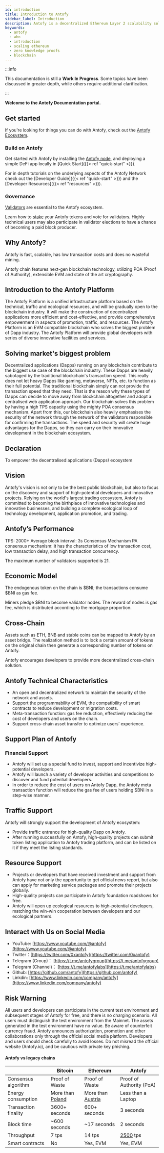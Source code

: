 ```yaml
---
id: introduction
title: Introduction to Antofy
sidebar_label: Introduction
description: Antofy is a decentralized Ethereum Layer 2 scalability solution that uses cryptographic proofs to offer validity and quick finality to off-chain transaction computation.
keywords:
  - antofy
  - abn
  - introduction
  - scaling ethereum
  - zero knowledge proofs
  - blockchain
---
```


:::info

This documentation is still a **Work In Progress**. Some topics have been discussed in greater depth, while others require additional clarification.

:::

**Welcome to the Antofy Documentation portal.**

## Get started

If you're looking for things you can do with Antofy, check out the [Antofy Ecosystem](https://antofy.com).

### Build on Antofy

Get started with Antofy by installing the [Antofy node](https://antofy.io), and deploying a simple DeFi app locally in [Quick Start]({{< ref "quick-start" >}}).

For in depth tutorials on the underlying aspects of the Antofy Network check out the [Developer Guide]({{< ref "quick-start" >}}) and the [Developer Resources]({{< ref "resources" >}}).

### Governance

[Validators](/docs/governance/validators/) are essential to the Antofy ecosystem.

Learn how to [stake](/docs/governance/staking/) your Antofy tokens and vote for validators. Highly technical users may also participate in validator elections to have a chance of becoming a paid block producer.


## Why Antofy?
Antofy is fast, scalable, has low transaction costs and does no wasteful mining.

Antofy chain features next-gen blockchain technology, utilizing POA (Proof of Authority), extensible EVM and state of the art cryptography.

## Introduction to the Antofy Platform
The Antofy Platform is a unified infrastructure platform based on the technical, traffic and ecological resources, and will be gradually open to the blockchain industry. It will make the construction of decentralized applications more efficient and cost-effective, and provide comprehensive empowerment in aspects of promotion, traffic, and resources. The Antofy Platform is an EVM compatible blockchain who solves the biggest problem of Dapp industry. The Antofy Platform will provide global developers with series of diverse innovative facilities and services.

## Solving market's biggest problem
Decentralized applications (Dapps) running on any blockchain contribute to the biggest use case of the blockchain industry. These Dapps are heavily sabotaged by the traditional blockchain's transaction speed. This really does not let heavy Dapps like gaming, metaverse, NFTs, etc. to function as their full potential. The traditional blockchain simply can not provide the transaction speed that they need. That is the reason why these types of Dapps can decide to move away from blockchain altogether and adopt a centralised web application approach. Our blockchain solves this problem by having a high TPS capacity using the mighty POA consensus mechanism. Apart from this, our blockchain also heavily emphasises the security of the network through the network of the validators responsible for confirming the transactions. The speed and security will create huge advantages for the Dapps, so they can carry on their innovative development in the blockchain ecosystem.

## Declaration
To empower the decentralised applications (Dapps) ecosystem

## Vision
Antofy's vision is not only to be the best public blockchain, but also to focus on the discovery and support of high-potential developers and innovative projects. Relying on the world's largest trading ecosystem, Antofy is committed to becoming the birthplace of innovative technologies and innovative businesses, and building a complete ecological loop of technology development, application promotion, and trading.

## Antofy’s Performance
TPS: 2000+
Average block interval: 3s
Consensus Mechanism
PA consensus mechanism: it has the characteristics of low transaction cost, low transaction delay, and high transaction concurrency.

The maximum number of validators supported is 21.

## Economic Model
The endogenous token on the chain is $BNI; the transactions consume $BNI as gas fee.

Miners pledge $BNI to become validator nodes. The reward of nodes is gas fee, which is distributed according to the mortgage proportion.

## Cross-Chain
Assets such as ETH, BNB and stable coins can be mapped to Antofy by an asset bridge. The realization method is to lock a certain amount of tokens on the original chain then generate a corresponding number of tokens on Antofy.

Antofy encourages developers to provide more decentralized cross-chain solution.

## Antofy Technical Characteristics
- An open and decentralized network to maintain the security of the network and assets.
- Support the programmability of EVM, the compatibility of smart contracts to reduce development or migration costs.
- Meta-transaction function: gas fee reduction, effectively reducing the cost of developers and users on the chain.
- Support cross-chain asset transfer to optimize users’ experience.

## Support Plan of Antofy

### Financial Support
- Antofy will set up a special fund to invest, support and incentivize high-potential developers.
- Antofy will launch a variety of developer activities and competitions to discover and fund potential developers.
- In order to reduce the cost of users on Antofy Dapp, the Antofy meta transaction function will reduce the gas fee of users holding $BNI in a step-wise manner.

## Traffic Support
Antofy will strongly support the development of Antofy ecosystem:

 - Provide traffic entrance for high-quality Dapp on Antofy.
- After running successfully on Antofy, high-quality projects can submit token listing application to Antofy trading platform, and can be listed on it if they meet the listing standards.

## Resource Support
- Projects or developers that have received investment and support from Antofy have not only the opportunity to get official news report, but also can apply for marketing service packages and promote their projects globally.
- High-quality projects can participate in Antofy foundation roadshows for free.
- Antofy will open up ecological resources to high-potential developers, matching the win-win cooperation between developers and our ecological partners.

## Interact with Us on Social Media
- YouTube: [https://www.youtube.com/@antofy](https://www.youtube.com/@antofy)
- Twitter：[https://twitter.com/0xantofy](https://twitter.com/0xantofy)
- Telegram (Group)： [https://t.me/antofygroup](https://t.me/antofygroup)
- Telegram (Channel)： [https://t.me/antofylabs](https://t.me/antofylabs)
- Github: [https://github.com/antofy](https://github.com/antofy)
- Linkdin: [https://www.linkedin.com/company/antofy](https://www.linkedin.com/company/antofy)

## Risk Warning
All users and developers can participate in the current test environment and subsequent stages of Antofy for free, and there is no charging scenario.
All users must distinguish the test environment from the Mainnet. The assets generated in the test environment have no value. Be aware of counterfeit currency fraud.
Antofy announces authorization, promotion and other collaborations only through the official social media platform. Developers and users should check carefully to avoid losses.
Do not misread the official website (Antofy.io), and be cautious with private key phishing.

#### Antofy vs legacy chains
|                             | Bitcoin             | Ethereum            | Antofy                          |
| --------------------------- | ------------------- | ------------------- | ------------------------------ |
| Consensus algorithm         | Proof of Waste      | Proof of Waste      | Proof of Authority   (PoA)    |
| Energy consumption          | More than [Poland](https://digiconomist.net/bitcoin-energy-consumption)    | More than [Austria](https://digiconomist.net/ethereum-energy-consumption)   | Less than a Laptop |
| Transaction finality        | 3600+ seconds       | 600+ seconds        | 3 seconds                     |
| Block time                  | ~600 seconds        | ~17 seconds         | 2 seconds                     |
| Throughput                  | 7 tps               | 14 tps              | [2500](/blog/bitindi-testnet-stress-test/) tps  |
| Smart contracts             | No                  | Yes, EVM            | Yes, EVM                       |
